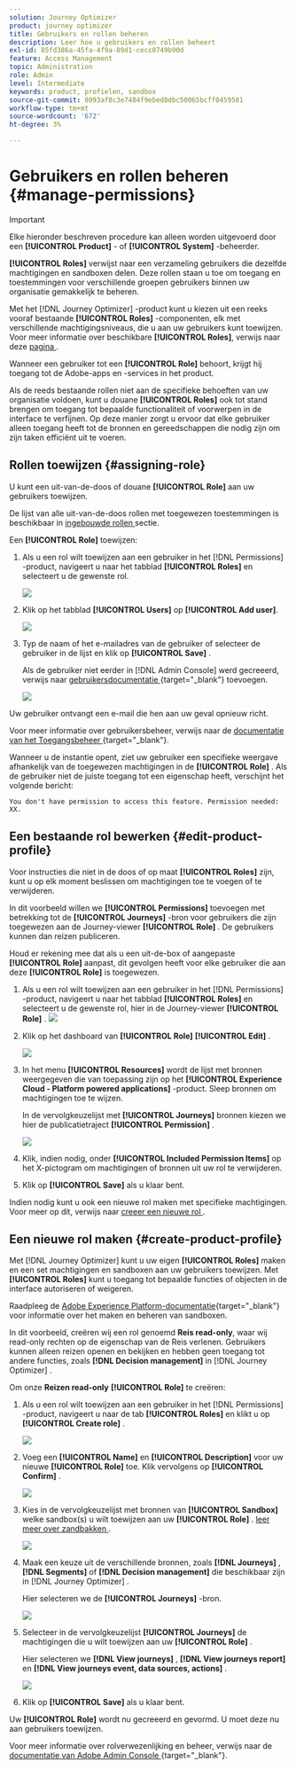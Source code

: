 ```yaml
---
solution: Journey Optimizer
product: journey optimizer
title: Gebruikers en rollen beheren
description: Leer hoe u gebruikers en rollen beheert
exl-id: 85fd386a-45fa-4f9a-89d1-cecc0749b90d
feature: Access Management
topic: Administration
role: Admin
level: Intermediate
keywords: product, profielen, sandbox
source-git-commit: 8093af8c3e7484f9ebed8dbc50065bcff0459581
workflow-type: tm+mt
source-wordcount: '672'
ht-degree: 3%

---
```


# Gebruikers en rollen beheren {#manage-permissions}

>[!IMPORTANT]
>
> Elke hieronder beschreven procedure kan alleen worden uitgevoerd door een **[!UICONTROL Product]** - of **[!UICONTROL System]** -beheerder.

**[!UICONTROL Roles]** verwijst naar een verzameling gebruikers die dezelfde machtigingen en sandboxen delen. Deze rollen staan u toe om toegang en toestemmingen voor verschillende groepen gebruikers binnen uw organisatie gemakkelijk te beheren.

Met het [!DNL Journey Optimizer] -product kunt u kiezen uit een reeks vooraf bestaande **[!UICONTROL Roles]** -componenten, elk met verschillende machtigingsniveaus, die u aan uw gebruikers kunt toewijzen. Voor meer informatie over beschikbare **[!UICONTROL Roles]**, verwijs naar deze [ pagina ](ootb-product-profiles.md).

Wanneer een gebruiker tot een **[!UICONTROL Role]** behoort, krijgt hij toegang tot de Adobe-apps en -services in het product.

Als de reeds bestaande rollen niet aan de specifieke behoeften van uw organisatie voldoen, kunt u douane **[!UICONTROL Roles]** ook tot stand brengen om toegang tot bepaalde functionaliteit of voorwerpen in de interface te verfijnen. Op deze manier zorgt u ervoor dat elke gebruiker alleen toegang heeft tot de bronnen en gereedschappen die nodig zijn om zijn taken efficiënt uit te voeren.

## Rollen toewijzen {#assigning-role}

U kunt een uit-van-de-doos of douane **[!UICONTROL Role]** aan uw gebruikers toewijzen.

De lijst van alle uit-van-de-doos rollen met toegewezen toestemmingen is beschikbaar in [ ingebouwde rollen ](ootb-product-profiles.md) sectie.

Een **[!UICONTROL Role]** toewijzen:

1. Als u een rol wilt toewijzen aan een gebruiker in het [!DNL Permissions] -product, navigeert u naar het tabblad **[!UICONTROL Roles]** en selecteert u de gewenste rol.

   ![](assets/do-not-localize/access_control_2.png)

1. Klik op het tabblad **[!UICONTROL Users]** op **[!UICONTROL Add user]**.

   ![](assets/do-not-localize/access_control_3.png)

1. Typ de naam of het e-mailadres van de gebruiker of selecteer de gebruiker in de lijst en klik op **[!UICONTROL Save]** .

   Als de gebruiker niet eerder in [!DNL Admin Console] werd gecreeerd, verwijs naar [ gebruikersdocumentatie ](https://experienceleague.adobe.com/docs/experience-platform/access-control/ui/users.html?lang=nl-NL){target="_blank"} toevoegen.

   ![](assets/do-not-localize/access_control_4.png)

Uw gebruiker ontvangt een e-mail die hen aan uw geval opnieuw richt.

Voor meer informatie over gebruikersbeheer, verwijs naar de [ documentatie van het Toegangsbeheer ](https://experienceleague.adobe.com/docs/experience-platform/access-control/home.html?lang=nl-NL){target="_blank"}.

Wanneer u de instantie opent, ziet uw gebruiker een specifieke weergave afhankelijk van de toegewezen machtigingen in de **[!UICONTROL Role]** . Als de gebruiker niet de juiste toegang tot een eigenschap heeft, verschijnt het volgende bericht:

`You don't have permission to access this feature. Permission needed: XX.`

## Een bestaande rol bewerken {#edit-product-profile}

Voor instructies die niet in de doos of op maat **[!UICONTROL Roles]** zijn, kunt u op elk moment beslissen om machtigingen toe te voegen of te verwijderen.

In dit voorbeeld willen we **[!UICONTROL Permissions]** toevoegen met betrekking tot de **[!UICONTROL Journeys]** -bron voor gebruikers die zijn toegewezen aan de Journey-viewer **[!UICONTROL Role]** . De gebruikers kunnen dan reizen publiceren.

Houd er rekening mee dat als u een uit-de-box of aangepaste **[!UICONTROL Role]** aanpast, dit gevolgen heeft voor elke gebruiker die aan deze **[!UICONTROL Role]** is toegewezen.

1. Als u een rol wilt toewijzen aan een gebruiker in het [!DNL Permissions] -product, navigeert u naar het tabblad **[!UICONTROL Roles]** en selecteert u de gewenste rol, hier in de Journey-viewer **[!UICONTROL Role]** .
   ![](assets/do-not-localize/access_control_5.png)

1. Klik op het dashboard van **[!UICONTROL Role]** **[!UICONTROL Edit]** .

   ![](assets/do-not-localize/access_control_6.png)

1. In het menu **[!UICONTROL Resources]** wordt de lijst met bronnen weergegeven die van toepassing zijn op het **[!UICONTROL Experience Cloud - Platform powered applications]** -product. Sleep bronnen om machtigingen toe te wijzen.

   In de vervolgkeuzelijst met **[!UICONTROL Journeys]** bronnen kiezen we hier de publicatietraject **[!UICONTROL Permission]** .

   ![](assets/do-not-localize/access_control_14.png)

1. Klik, indien nodig, onder **[!UICONTROL Included Permission Items]** op het X-pictogram om machtigingen of bronnen uit uw rol te verwijderen.

1. Klik op **[!UICONTROL Save]** als u klaar bent.

Indien nodig kunt u ook een nieuwe rol maken met specifieke machtigingen. Voor meer op dit, verwijs naar [ creeer een nieuwe rol ](#create-product-profile).

## Een nieuwe rol maken {#create-product-profile}

Met [!DNL Journey Optimizer] kunt u uw eigen **[!UICONTROL Roles]** maken en een set machtigingen en sandboxen aan uw gebruikers toewijzen. Met **[!UICONTROL Roles]** kunt u toegang tot bepaalde functies of objecten in de interface autoriseren of weigeren.

Raadpleeg de [Adobe Experience Platform-documentatie](https://experienceleague.adobe.com/docs/experience-platform/sandbox/ui/user-guide.html?lang=nl-NL){target="_blank"} voor informatie over het maken en beheren van sandboxen.

In dit voorbeeld, creëren wij een rol genoemd **Reis read-only**, waar wij read-only rechten op de eigenschap van de Reis verlenen. Gebruikers kunnen alleen reizen openen en bekijken en hebben geen toegang tot andere functies, zoals **[!DNL Decision management]** in [!DNL Journey Optimizer] .

Om onze **Reizen read-only** **[!UICONTROL Role]** te creëren:

1. Als u een rol wilt toewijzen aan een gebruiker in het [!DNL Permissions] -product, navigeert u naar de tab **[!UICONTROL Roles]** en klikt u op **[!UICONTROL Create role]** .

   ![](assets/do-not-localize/access_control_9.png)

1. Voeg een **[!UICONTROL Name]** en **[!UICONTROL Description]** voor uw nieuwe **[!UICONTROL Role]** toe. Klik vervolgens op **[!UICONTROL Confirm]** .

   ![](assets/do-not-localize/access_control_10.png)

1. Kies in de vervolgkeuzelijst met bronnen van **[!UICONTROL Sandbox]** welke sandbox(s) u wilt toewijzen aan uw **[!UICONTROL Role]** . [ leer meer over zandbakken ](sandboxes.md).

   ![](assets/do-not-localize/access_control_13.png)

1. Maak een keuze uit de verschillende bronnen, zoals **[!DNL Journeys]** , **[!DNL Segments]** of **[!DNL Decision management]** die beschikbaar zijn in [!DNL Journey Optimizer] .

   Hier selecteren we de **[!UICONTROL Journeys]** -bron.

   ![](assets/do-not-localize/access_control_11.png)

1. Selecteer in de vervolgkeuzelijst **[!UICONTROL Journeys]** de machtigingen die u wilt toewijzen aan uw **[!UICONTROL Role]** .

   Hier selecteren we **[!DNL View journeys]** , **[!DNL View journeys report]** en **[!DNL View journeys event, data sources, actions]** .

   ![](assets/do-not-localize/access_control_12.png)

1. Klik op **[!UICONTROL Save]** als u klaar bent.

Uw **[!UICONTROL Role]** wordt nu gecreeerd en gevormd. U moet deze nu aan gebruikers toewijzen.

Voor meer informatie over rolverwezenlijking en beheer, verwijs naar de [ documentatie van Adobe Admin Console ](https://experienceleague.adobe.com/docs/experience-platform/access-control/abac/permissions-ui/roles.html?lang=nl-NL){target="_blank"}.
